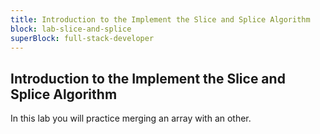 ```yaml
---
title: Introduction to the Implement the Slice and Splice Algorithm
block: lab-slice-and-splice
superBlock: full-stack-developer
---
```


## Introduction to the Implement the Slice and Splice Algorithm

In this lab you will practice merging an array with an other.

